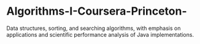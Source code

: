 # Algorithms-I-Coursera-Princeton-
Data structures, sorting, and searching algorithms, with emphasis on applications and scientific performance analysis of Java implementations.
